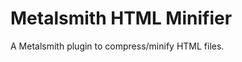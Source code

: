 Metalsmith HTML Minifier
========================

A Metalsmith plugin to compress/minify HTML files.
